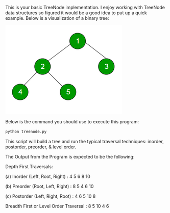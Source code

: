 This is your basic TreeNode implementation. I enjoy working with TreeNode data structures so figured it would be a good idea to put up a quick example. Below is a visualization of a  binary tree:

![Level Order Traversal example](level_order_traversal.png "Binary Tree")

Below is the command you should use to execute this program:

```bash
python treenode.py
```

This script will build a tree and run the typical traversal techniques: inorder, postorder, preorder, & level order.

The Output from the Program is expected to be the following:

Depth First Traversals:

(a) Inorder (Left, Root, Right) : 4 5 6 8 10

(b) Preorder (Root, Left, Right) : 8 5 4 6 10

(c) Postorder (Left, Right, Root) : 4 6 5 10 8

Breadth First or Level Order Traversal : 8 5 10 4 6

